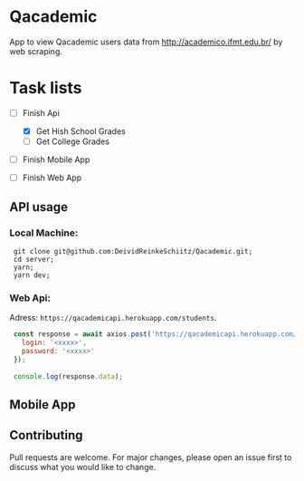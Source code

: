 # Qacademic
App to view Qacademic users data from http://academico.ifmt.edu.br/ by web scraping.

# Task lists
- [ ] Finish Api
   - [x] Get Hish School Grades
   - [ ] Get College Grades
- [ ] Finish Mobile App
- [ ] Finish Web App


## API usage
### Local Machine:
 ```  
  git clone git@github.com:DeividReinkeSchiitz/Qacademic.git;
  cd server;
  yarn;
  yarn dev;
 ```
### Web Api:  
  Adress: `https://qacademicapi.herokuapp.com/students`.<br/>
   ```javascript
    const response = await axios.post('https://qacademicapi.herokuapp.com/students', {
      login: '<xxxx>',
      password: '<xxxx>'
    });
    
    console.log(response.data);
   ```
## Mobile App

## Contributing
Pull requests are welcome. For major changes, please open an issue first to discuss what you would like to change.
